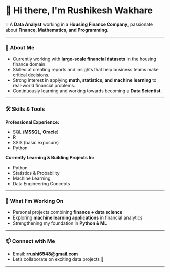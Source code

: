 # 👋 Hi there, I'm Rushikesh Wakhare  

💡 A **Data Analyst** working in a **Housing Finance Company**, passionate about **Finance, Mathematics, and Programming**.  

---

### 🔎 About Me  
- Currently working with **large-scale financial datasets** in the housing finance domain.  
- Skilled at creating reports and insights that help business teams make critical decisions.  
- Strong interest in applying **math, statistics, and machine learning** to real-world financial problems.  
- Continuously learning and working towards becoming a **Data Scientist**.  

---

### 🛠️ Skills & Tools  

**Professional Experience:**  
- SQL (**MSSQL, Oracle**)  
- R  
- SSIS (basic exposure)
- Python 

**Currently Learning & Building Projects In:**  
- Python  
- Statistics & Probability  
- Machine Learning  
- Data Engineering Concepts  

---

### 🚀 What I’m Working On  
- Personal projects combining **finance + data science**  
- Exploring **machine learning applications** in financial analytics  
- Strengthening my foundation in **Python & ML**  

---

### 📫 Connect with Me  
- Email: **rrushi6548@gmail.com**  
- Let’s collaborate on exciting data projects 🚀  

---
